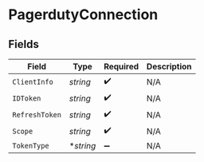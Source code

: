 # PagerdutyConnection


## Fields

| Field              | Type               | Required           | Description        |
| ------------------ | ------------------ | ------------------ | ------------------ |
| `ClientInfo`       | *string*           | :heavy_check_mark: | N/A                |
| `IDToken`          | *string*           | :heavy_check_mark: | N/A                |
| `RefreshToken`     | *string*           | :heavy_check_mark: | N/A                |
| `Scope`            | *string*           | :heavy_check_mark: | N/A                |
| `TokenType`        | **string*          | :heavy_minus_sign: | N/A                |